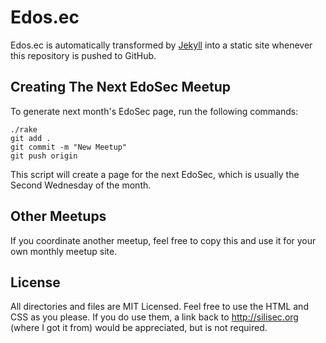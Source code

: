 # Edos.ec

Edos.ec is automatically transformed by [Jekyll](http://github.com/mojombo/jekyll) into a static site whenever this repository is pushed to GitHub.

## Creating The Next EdoSec Meetup

To generate next month's EdoSec page, run the following commands:

	./rake
	git add .
	git commit -m "New Meetup"
	git push origin

This script will create a page for the next EdoSec, which is usually the Second Wednesday of the month.

## Other Meetups

If you coordinate another meetup, feel free to copy this and use it for your own monthly meetup site.

## License

All directories and files are MIT Licensed. Feel free to use the HTML and CSS as you please. If you do use them, a link back to http://silisec.org (where I got it from) would be appreciated, but is not required.

